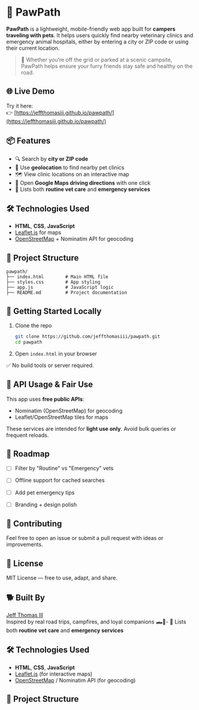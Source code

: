 # 🐾 PawPath

**PawPath** is a lightweight, mobile-friendly web app built for **campers traveling with pets**. It helps users quickly find nearby veterinary clinics and emergency animal hospitals, either by entering a city or ZIP code or using their current location.

> 🚐 Whether you’re off the grid or parked at a scenic campsite, PawPath helps ensure your furry friends stay safe and healthy on the road.


## 🌐 Live Demo

Try it here:  
👉 [https://jeffthomasiii.github.io/pawpath/](https://jeffthomasiii.github.io/pawpath/)


## 📦 Features

- 🔍 Search by **city or ZIP code**
- 📍 Use **geolocation** to find nearby pet clinics
- 🗺 View clinic locations on an interactive map
- 🧭 Open **Google Maps driving directions** with one click
- 🐶 Lists both **routine vet care** and **emergency services**


## 🛠 Technologies Used

- **HTML**, **CSS**, **JavaScript**
- [Leaflet.js](https://leafletjs.com/) for maps
- [OpenStreetMap](https://www.openstreetmap.org/) + Nominatim API for geocoding


## 📁 Project Structure

```
pawpath/
├── index.html        # Main HTML file
├── styles.css        # App styling
├── app.js            # JavaScript logic
├── README.md         # Project documentation
```


## 🚀 Getting Started Locally

1. Clone the repo
    ```bash
    git clone https://github.com/jeffthomasiii/pawpath.git
    cd pawpath
    ```

2. Open `index.html` in your browser

✅ No build tools or server required.


## 🔐 API Usage & Fair Use

This app uses **free public APIs**:

- Nominatim (OpenStreetMap) for geocoding
- Leaflet/OpenStreetMap tiles for maps

These services are intended for **light use only**. Avoid bulk queries or frequent reloads.


## 📌 Roadmap

- [ ] Filter by "Routine" vs "Emergency" vets
- [ ] Offline support for cached searches
- [ ] Add pet emergency tips
- [ ] Branding + design polish


## 🤝 Contributing

Feel free to open an issue or submit a pull request with ideas or improvements.


## 📃 License

MIT License — free to use, adapt, and share.


## 🐕 Built By

[Jeff Thomas III](https://github.com/jeffthomasiii)  
Inspired by real road trips, campfires, and loyal companions 🛻🐾- 🐶 Lists both **routine vet care** and **emergency services**


## 🛠 Technologies Used

- **HTML**, **CSS**, **JavaScript**
- [Leaflet.js](https://leafletjs.com/) (for interactive maps)
- [OpenStreetMap](https://www.openstreetmap.org/) / Nominatim API (for geocoding)


## 📁 Project Structure
